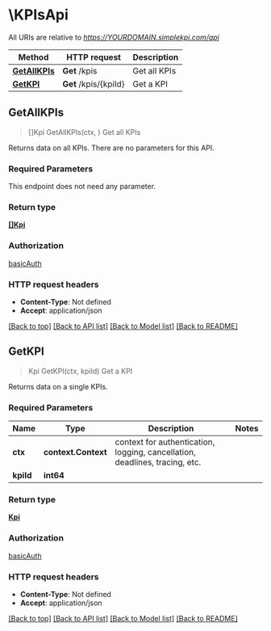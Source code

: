 # \KPIsApi

All URIs are relative to *https://YOURDOMAIN.simplekpi.com/api*

Method | HTTP request | Description
------------- | ------------- | -------------
[**GetAllKPIs**](KPIsApi.md#GetAllKPIs) | **Get** /kpis | Get all KPIs
[**GetKPI**](KPIsApi.md#GetKPI) | **Get** /kpis/{kpiId} | Get a KPI



## GetAllKPIs

> []Kpi GetAllKPIs(ctx, )
Get all KPIs

Returns data on all KPIs. There are no parameters for this API.

### Required Parameters

This endpoint does not need any parameter.

### Return type

[**[]Kpi**](KPI.md)

### Authorization

[basicAuth](../README.md#basicAuth)

### HTTP request headers

- **Content-Type**: Not defined
- **Accept**: application/json

[[Back to top]](#) [[Back to API list]](../README.md#documentation-for-api-endpoints)
[[Back to Model list]](../README.md#documentation-for-models)
[[Back to README]](../README.md)


## GetKPI

> Kpi GetKPI(ctx, kpiId)
Get a KPI

Returns data on a single KPIs.

### Required Parameters


Name | Type | Description  | Notes
------------- | ------------- | ------------- | -------------
**ctx** | **context.Context** | context for authentication, logging, cancellation, deadlines, tracing, etc.
**kpiId** | **int64**|  | 

### Return type

[**Kpi**](KPI.md)

### Authorization

[basicAuth](../README.md#basicAuth)

### HTTP request headers

- **Content-Type**: Not defined
- **Accept**: application/json

[[Back to top]](#) [[Back to API list]](../README.md#documentation-for-api-endpoints)
[[Back to Model list]](../README.md#documentation-for-models)
[[Back to README]](../README.md)

